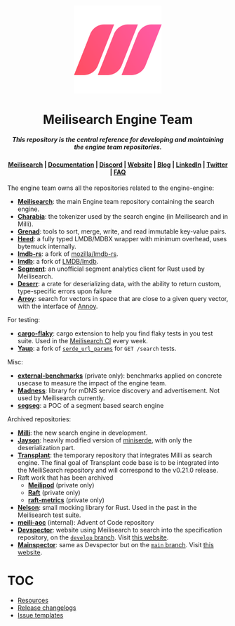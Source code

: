 <p align="center">
  <img src="https://raw.githubusercontent.com/meilisearch/integration-guides/main/assets/logos/logo.svg" alt="Meilisearch logo" width="200" height="200" />
</p>

<h1 align="center">Meilisearch Engine Team</h1>
<h5 align="center">This repository is the central reference for developing and maintaining the engine team repositories.</h5>

<h4 align="center">
  <a href="https://github.com/meilisearch/meilisearch">Meilisearch</a> |
  <a href="https://docs.meilisearch.com">Documentation</a> |
  <a href="https://discord.meilisearch.com">Discord</a> |
  <a href="https://www.meilisearch.com">Website</a> |
  <a href="https://blog.meilisearch.com">Blog</a> |
  <a href="https://fr.linkedin.com/company/meilisearch">LinkedIn</a> |
  <a href="https://twitter.com/meilisearch">Twitter</a> |
  <a href="https://docs.meilisearch.com/faq/">FAQ</a>
</h4>

The engine team owns all the repositories related to the engine-engine:

- [**Meilisearch**](https://github.com/meilisearch/meilisearch): the main Engine team repository containing the search engine.
- [**Charabia**](https://github.com/meilisearch/charabia/): the tokenizer used by the search engine (in Meilisearch and in Milli).
- [**Grenad**](https://github.com/meilisearch/grenad): tools to sort, merge, write, and read immutable key-value pairs.
- [**Heed**](https://github.com/meilisearch/heed): a fully typed LMDB/MDBX wrapper with minimum overhead, uses bytemuck internally.
- [**lmdb-rs**](https://github.com/meilisearch/lmdb-rs/): a fork of [mozilla/lmdb-rs](https://github.com/mozilla/lmdb-rs).
- [**lmdb**](https://github.com/meilisearch/lmdb): a fork of [LMDB/lmdb](https://github.com/LMDB/lmdb).
- [**Segment**](https://github.com/meilisearch/segment): an unofficial segment analytics client for Rust used by Meilisearch.
- [**Deserr**](https://github.com/meilisearch/deserr/): a crate for deserializing data, with the ability to return custom, type-specific errors upon failure
- [**Arroy**](https://github.com/meilisearch/arroy): search for vectors in space that are close to a given query vector, with the interface of [Annoy](https://github.com/spotify/annoy/#full-python-api).

For testing:

- [**cargo-flaky**](https://github.com/meilisearch/cargo-flaky): cargo extension to help you find flaky tests in you test suite. Used in the [Meilisearch CI](https://github.com/meilisearch/meilisearch/actions/workflows/flaky.yml) every week.
- [**Yaup**](https://github.com/meilisearch/yaup/): a fork of [`serde_url_params`](https://github.com/boxdot/serde-url-params-rs) for `GET /search` tests.

Misc:

- [**external-benchmarks**](https://github.com/meilisearch/external-benchmarks) (private only): benchmarks applied on concrete usecase to measure the impact of the engine team.
- [**Madness**](https://github.com/meilisearch/madness): library for mDNS service discovery and advertisement. Not used by Meilisearch currently.
- [**segseg**](https://github.com/meilisearch/segseg): a POC of a segment based search engine

Archived repositories:

- [**Milli**](https://github.com/meilisearch/milli): the new search engine in development.
- [**Jayson**](https://github.com/meilisearch/jayson): heavily modified version of [miniserde](https://github.com/dtolnay/miniserde), with only the deserialization part.
- [**Transplant**](https://github.com/meilisearch/transplant): the temporary repository that integrates Milli as search engine. The final goal of Transplant code base is to be integrated into the MeiliSearch repository and will correspond to the v0.21.0 release.
- Raft work that has been archived
  - [**Meilipod**](https://github.com/meilisearch/meilipod) (private only)
  - [**Raft**](https://github.com/meilisearch/raft) (private only)
  - [**raft-metrics**](https://github.com/meilisearch/raft-metrics) (private only)
- [**Nelson**](https://github.com/meilisearch/nelson/): small mocking library for Rust. Used in the past in the Meilisearch test suite.
- [**meili-aoc**](https://github.com/meilisearch/meili-aoc) (internal): Advent of Code repository
- [**Devspector**](https://github.com/meilisearch/devspector): website using Meilisearch to search into the specification repository, on the [`develop` branch](https://github.com/meilisearch/specifications/tree/develop). Visit [this website](https://specs.meilisearch.dev/).
- [**Mainspector**](https://github.com/meilisearch/devspector): same as Devspector but on the [`main` branch](https://github.com/meilisearch/specifications). Visit [this website](https://specs.meilisearch.com/).

# TOC

- [Resources](./resources)
- [Release changelogs](./meilisearch-release-changelog)
- [Issue templates](./issue-templates)
